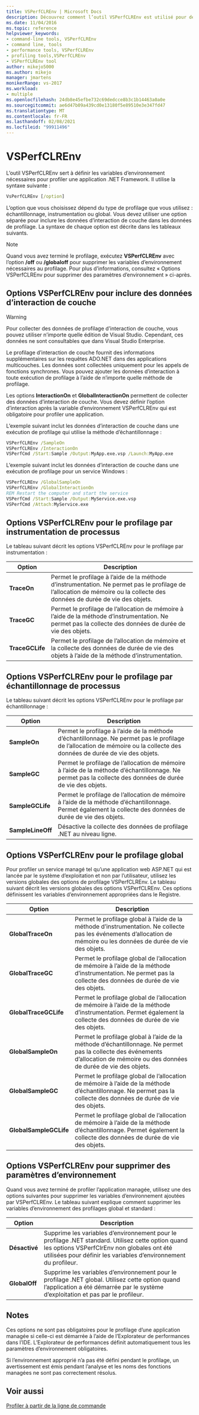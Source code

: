 ```yaml
---
title: VSPerfCLREnv | Microsoft Docs
description: Découvrez comment l’outil VSPerfCLREnv est utilisé pour définir les variables d’environnement requises pour profiler une application .NET Framework.
ms.date: 11/04/2016
ms.topic: reference
helpviewer_keywords:
- command-line tools, VSPerfCLREnv
- command line, tools
- performance tools, VSPerfCLREnv
- profiling tools,VSPerfCLREnv
- VSPerfCLREnv tool
author: mikejo5000
ms.author: mikejo
manager: jmartens
monikerRange: vs-2017
ms.workload:
- multiple
ms.openlocfilehash: 24db8e45efbe732c69dedcce8b3c1b14463a0a0e
ms.sourcegitcommit: ae6d47b09a439cd0e13180f5e89510e3e347fd47
ms.translationtype: MT
ms.contentlocale: fr-FR
ms.lasthandoff: 02/08/2021
ms.locfileid: "99911496"
---
```

# <a name="vsperfclrenv"></a>VSPerfCLREnv

L’outil VSPerfCLREnv sert à définir les variables d’environnement nécessaires pour profiler une application .NET Framework. Il utilise la syntaxe suivante :

```cmd
VsPerfCLREnv [/option]
```

L’option que vous choisissez dépend du type de profilage que vous utilisez : échantillonnage, instrumentation ou global. Vous devez utiliser une option séparée pour inclure les données d’interaction de couche dans les données de profilage. La syntaxe de chaque option est décrite dans les tableaux suivants.

> [!NOTE]
> Quand vous avez terminé le profilage, exécutez **VSPerfCLREnv** avec l’option **/off** ou **/globaloff** pour supprimer les variables d’environnement nécessaires au profilage. Pour plus d’informations, consultez « Options VSPerfCLREnv pour supprimer des paramètres d’environnement » ci-après.

## <a name="vsperfclrenv-options-for-including-tier-interaction-data"></a>Options VSPerfCLREnv pour inclure des données d’interaction de couche

> [!WARNING]
> Pour collecter des données de profilage d’interaction de couche, vous pouvez utiliser n’importe quelle édition de Visual Studio. Cependant, ces données ne sont consultables que dans Visual Studio Enterprise.

Le profilage d’interaction de couche fournit des informations supplémentaires sur les requêtes ADO.NET dans des applications multicouches. Les données sont collectées uniquement pour les appels de fonctions synchrones. Vous pouvez ajouter les données d’interaction à toute exécution de profilage à l’aide de n’importe quelle méthode de profilage.

Les options **InteractionOn** et **GlobalInteractionOn** permettent de collecter des données d’interaction de couche. Vous devez définir l’option d’interaction après la variable d’environnement VSPerfCLREnv qui est obligatoire pour profiler une application.

L’exemple suivant inclut les données d’interaction de couche dans une exécution de profilage qui utilise la méthode d’échantillonnage :

```cmd
VSPerfCLREnv /SampleOn
VSPerfCLREnv /InteractionOn
VSPerfCmd /Start:Sample /Output:MyApp.exe.vsp /Launch:MyApp.exe
```

L’exemple suivant inclut les données d’interaction de couche dans une exécution de profilage pour un service Windows :

```cmd
VSPerfCLREnv /GlobalSampleOn
VSPerfCLREnv /GlobalInteractionOn
REM Restart the computer and start the service
VSPerfCmd /Start:Sample /Output:MyService.exe.vsp
VSPerfCmd /Attach:MyService.exe
```

## <a name="vsperfclrenv-options-for-process-instrumentation-profiling"></a>Options VSPerfCLREnv pour le profilage par instrumentation de processus

Le tableau suivant décrit les options VSPerfCLREnv pour le profilage par instrumentation :

|Option|Description|
|------------|-----------------|
|**TraceOn**|Permet le profilage à l’aide de la méthode d’instrumentation. Ne permet pas le profilage de l’allocation de mémoire ou la collecte des données de durée de vie des objets.|
|**TraceGC**|Permet le profilage de l’allocation de mémoire à l’aide de la méthode d’instrumentation. Ne permet pas la collecte des données de durée de vie des objets.|
|**TraceGCLife**|Permet le profilage de l’allocation de mémoire et la collecte des données de durée de vie des objets à l’aide de la méthode d’instrumentation.|

## <a name="vsperfclrenv-options-for-process-sampling-profiling"></a>Options VSPerfCLREnv pour le profilage par échantillonnage de processus

Le tableau suivant décrit les options VSPerfCLREnv pour le profilage par échantillonnage :

|Option|Description|
|------------|-----------------|
|**SampleOn**|Permet le profilage à l’aide de la méthode d’échantillonnage. Ne permet pas le profilage de l’allocation de mémoire ou la collecte des données de durée de vie des objets.|
|**SampleGC**|Permet le profilage de l’allocation de mémoire à l’aide de la méthode d’échantillonnage. Ne permet pas la collecte des données de durée de vie des objets.|
|**SampleGCLife**|Permet le profilage de l’allocation de mémoire à l’aide de la méthode d’échantillonnage. Permet également la collecte des données de durée de vie des objets.|
|**SampleLineOff**|Désactive la collecte des données de profilage .NET au niveau ligne.|

## <a name="vsperfclrenv-options-for-global-profiling"></a>Options VSPerfCLREnv pour le profilage global

Pour profiler un service managé tel qu’une application web ASP.NET qui est lancée par le système d’exploitation et non par l’utilisateur, utilisez les versions globales des options de profilage VSPerfCLREnv. Le tableau suivant décrit les versions globales des options VSPerfCLREnv. Ces options définissent les variables d’environnement appropriées dans le Registre.

|Option|Description|
|------------|-----------------|
|**GlobalTraceOn**|Permet le profilage global à l’aide de la méthode d’instrumentation. Ne collecte pas les événements d’allocation de mémoire ou les données de durée de vie des objets.|
|**GlobalTraceGC**|Permet le profilage global de l’allocation de mémoire à l’aide de la méthode d’instrumentation. Ne permet pas la collecte des données de durée de vie des objets.|
|**GlobalTraceGCLife**|Permet le profilage global de l’allocation de mémoire à l’aide de la méthode d’instrumentation. Permet également la collecte des données de durée de vie des objets.|
|**GlobalSampleOn**|Permet le profilage global à l’aide de la méthode d’échantillonnage. Ne permet pas la collecte des événements d’allocation de mémoire ou des données de durée de vie des objets.|
|**GlobalSampleGC**|Permet le profilage global de l’allocation de mémoire à l’aide de la méthode d’échantillonnage. Ne permet pas la collecte des données de durée de vie des objets.|
|**GlobalSampleGCLife**|Permet le profilage global de l’allocation de mémoire à l’aide de la méthode d’échantillonnage. Permet également la collecte des données de durée de vie des objets.|

## <a name="vsperfclrenv-options-to-delete-environment-settings"></a>Options VSPerfCLREnv pour supprimer des paramètres d’environnement

 Quand vous avez terminé de profiler l’application managée, utilisez une des options suivantes pour supprimer les variables d’environnement ajoutées par VSPerfCLREnv. Le tableau suivant explique comment supprimer les variables d’environnement des profilages global et standard :

|Option|Description|
|------------|-----------------|
|**Désactivé**|Supprime les variables d’environnement pour le profilage .NET standard. Utilisez cette option quand les options VSPerfClrEnv non globales ont été utilisées pour définir les variables d’environnement du profileur.|
|**GlobalOff**|Supprime les variables d’environnement pour le profilage .NET global. Utilisez cette option quand l’application a été démarrée par le système d’exploitation et pas par le profileur.|

## <a name="remarks"></a>Notes

Ces options ne sont pas obligatoires pour le profilage d’une application managée si celle-ci est démarrée à l’aide de l’Explorateur de performances dans l’IDE. L’Explorateur de performances définit automatiquement tous les paramètres d’environnement obligatoires.

Si l’environnement approprié n’a pas été défini pendant le profilage, un avertissement est émis pendant l’analyse et les noms des fonctions managées ne sont pas correctement résolus.

## <a name="see-also"></a>Voir aussi

[Profiler à partir de la ligne de commande](../profiling/using-the-profiling-tools-from-the-command-line.md)

